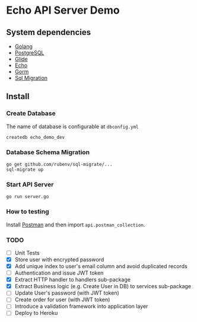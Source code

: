 
Echo API Server Demo
====================


System dependencies
------------

- [Golang](https://golang.org)
- [PostgreSQL](https://www.postgresql.org)
- [Glide](https://github.com/Masterminds/glide)
- [Echo](https://github.com/labstack/echo)
- [Gorm](https://github.com/jinzhu/gorm)
- [Sql Migration](https://github.com/rubenv/sql-migrate)



Install
------------

### Create Database
The name of database is configurable at `dbconfig.yml`
```shell
createdb echo_demo_dev
```

### Database Schema Migration
```shell
go get github.com/rubenv/sql-migrate/...
sql-migrate up
```

### Start API Server
```shell
go run server.go
```

### How to testing

Install [Postman](https://chrome.google.com/webstore/detail/postman/fhbjgbiflinjbdggehcddcbncdddomop?hl=en) and then import `api.postman_collection`.

### TODO
- [ ] Unit Tests
- [x] Store user with encrypted password
- [x] Add unique index to user's email column and avoid duplicated records
- [ ] Authentication and issue JWT token
- [x] Extract HTTP handler to handlers sub-package
- [x] Extract Business logic (e.g. Create User in DB) to services sub-package
- [ ] Update User's password (with JWT token)
- [ ] Create order for user (with JWT token)
- [ ] Introduce a validation framework into application layer
- [ ] Deploy to Heroku
